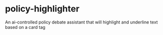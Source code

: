 # policy-highlighter
An ai-controlled policy debate assistant that will highlight and underline text based on a card tag
